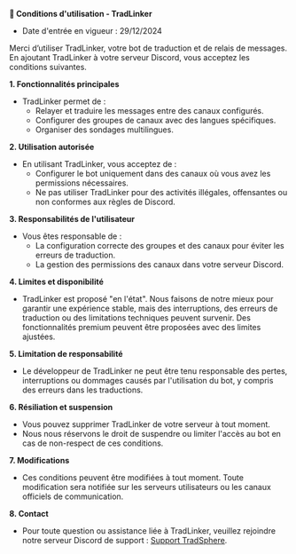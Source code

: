 **📜 Conditions d'utilisation - TradLinker**
- Date d'entrée en vigueur : 29/12/2024

Merci d’utiliser TradLinker, votre bot de traduction et de relais de messages. En ajoutant TradLinker à votre serveur Discord, vous acceptez les conditions suivantes.

**1. Fonctionnalités principales**
- TradLinker permet de :
  - Relayer et traduire les messages entre des canaux configurés.
  - Configurer des groupes de canaux avec des langues spécifiques.
  - Organiser des sondages multilingues.

**2. Utilisation autorisée**
- En utilisant TradLinker, vous acceptez de :
  - Configurer le bot uniquement dans des canaux où vous avez les permissions nécessaires.
  - Ne pas utiliser TradLinker pour des activités illégales, offensantes ou non conformes aux règles de Discord.

**3. Responsabilités de l'utilisateur**
- Vous êtes responsable de :
  - La configuration correcte des groupes et des canaux pour éviter les erreurs de traduction.
  - La gestion des permissions des canaux dans votre serveur Discord.

**4. Limites et disponibilité**
- TradLinker est proposé "en l'état". Nous faisons de notre mieux pour garantir une expérience stable, mais des interruptions, des erreurs de traduction ou des limitations techniques peuvent survenir. Des fonctionnalités premium peuvent être proposées avec des limites ajustées.

**5. Limitation de responsabilité**
- Le développeur de TradLinker ne peut être tenu responsable des pertes, interruptions ou dommages causés par l'utilisation du bot, y compris des erreurs dans les traductions.

**6. Résiliation et suspension**
- Vous pouvez supprimer TradLinker de votre serveur à tout moment.
- Nous nous réservons le droit de suspendre ou limiter l'accès au bot en cas de non-respect de ces conditions.

**7. Modifications**
- Ces conditions peuvent être modifiées à tout moment. Toute modification sera notifiée sur les serveurs utilisateurs ou les canaux officiels de communication.

**8. Contact**
- Pour toute question ou assistance liée à TradLinker, veuillez rejoindre notre serveur Discord de support : [Support TradSphere](https://discord.gg/c5zvbAWwu8).
